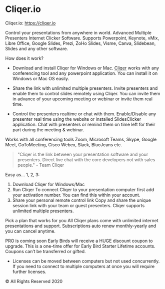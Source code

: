 # Cliqer.io

Cliqer.io: https://cliqer.io

Control your presentations from anywhere in world. Advanced Multiple Presenters Internet Clicker Software.
Supports Powerpoint, Keynote, vMix, Libre Office, Google Slides, Prezi, ZoHo Slides, Visme, Canva, Slidebean, Slides and any other software.

How does it work?

- Download and install Cliqer for Windows or Mac. [Cliqer](https://cliqer.io) works with any conferencing tool and any powerpoint application. You can install it on Windows or Mac OS easily.

- Share the link with unlimited multiple presenters. Invite presenters and enable them to control slides remotely using Cliqer. You can invite them in advance of your upcoming meeting or webinar or invite them real time.

- Control the presenters realtime or chat with them. Enable/Disable any presenter real time using the website or installed SlidesClicker application. Chat with presenters or remind them on time left for their part during the meeting & webinar.

Works with all conferencing tools
Zoom, Microsoft Teams, Skype, Google Meet, GoToMeeting, Cisco Webex, Slack, BlueJeans etc.

> "Cliqer is the link between your presentation software and your presenters.
> Direct live chat with the core developers not with sales people." - Team Cliqer

Easy as... 1, 2, 3:
1. Download Cliqer for Windows/Mac
2. Run Cliqer
    To connect Cliqer to your presentation computer first add your activation number.
    You can find this within your account.
3. Share your personal remote control link
    Copy and share the unique session link with your team or guest presenters. Cliqer supports unlimited multiple presenters. 

Pick a plan that works for you
All Cliqer plans come with unlimited internet presentations and support.
Subscriptions auto renew monthly-yearly and you can cancel anytime.

PRO is coming soon
Early Birds will receive a HUGE discount coupon to upgrade. This is a one-time offer for Early Bird Starter Lifetime accounts. Coupons can’t be transferred or gifted.

* Licenses can be moved between computers but not used concurrently.
If you need to connect to multiple computers at once you will require further licenses.

© All Rights Reserved 2020
